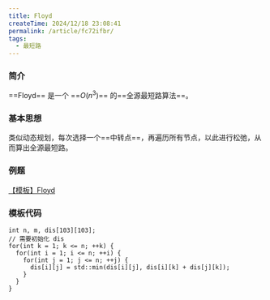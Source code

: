 ```yaml
---
title: Floyd
createTime: 2024/12/18 23:08:41
permalink: /article/fc72ifbr/
tags: 
  - 最短路
---
```


### 简介

==Floyd== 是一个 ==$O(n^3)$== 的==全源最短路算法==。

### 基本思想

类似动态规划，每次选择一个==中转点==，再遍历所有节点，以此进行松弛，从而算出全源最短路。

### 例题

[【模板】Floyd](https://www.luogu.com.cn/problem/B3647)

### 模板代码
```cpp{3-9}
int n, m, dis[103][103];
// 需要初始化 dis
for(int k = 1; k <= n; ++k) {
  for(int i = 1; i <= n; ++i) {
    for(int j = 1; j <= n; ++j) {
      dis[i][j] = std::min(dis[i][j], dis[i][k] + dis[j][k]);
    }
  }
}
```
